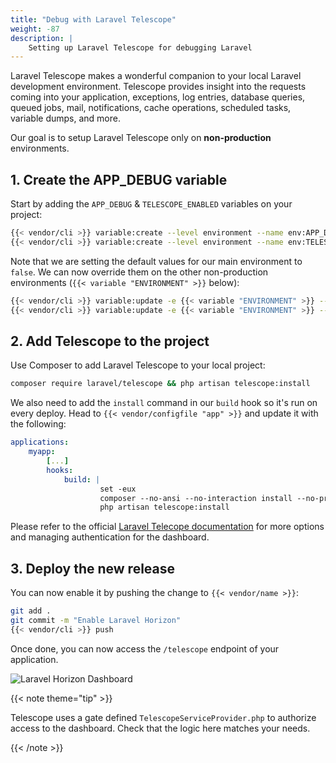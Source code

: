 ```yaml
---
title: "Debug with Laravel Telescope"
weight: -87
description: |
    Setting up Laravel Telescope for debugging Laravel
---
```


Laravel Telescope makes a wonderful companion to your local Laravel development environment. 
Telescope provides insight into the requests coming into your application, exceptions, log entries, database queries, queued jobs, mail, notifications, cache operations, scheduled tasks, variable dumps, and more.

Our goal is to setup Laravel Telescope only on **non-production** environments.

## 1. Create the APP_DEBUG variable

Start by adding the `APP_DEBUG` & `TELESCOPE_ENABLED` variables on your project:

```bash
{{< vendor/cli >}} variable:create --level environment --name env:APP_DEBUG --value false
{{< vendor/cli >}} variable:create --level environment --name env:TELESCOPE_ENABLED --value false
```

Note that we are setting the default values for our main environment to `false`. 
We can now override them on the other non-production environments (`{{< variable "ENVIRONMENT" >}}` below):

```bash
{{< vendor/cli >}} variable:update -e {{< variable "ENVIRONMENT" >}} --value true env:APP_DEBUG
{{< vendor/cli >}} variable:update -e {{< variable "ENVIRONMENT" >}} --value true env:TELESCOPE_ENABLED
```

## 2. Add Telescope to the project

Use Composer to add Laravel Telescope to your local project:

```bash
composer require laravel/telescope && php artisan telescope:install
```

We also need to add the `install` command in our `build` hook so it's run on every deploy. 
Head to `{{< vendor/configfile "app" >}}` and update it with the following:

```yaml {configFile="app"}
applications:
    myapp:
        [...]
        hooks:
            build: |
                    set -eux
                    composer --no-ansi --no-interaction install --no-progress --prefer-dist --optimize-autoloader --no-dev
                    php artisan telescope:install
```

Please refer to the official [Laravel Telecope documentation](https://laravel.com/docs/master/telescope#installation) for more options and managing authentication for the dashboard.

## 3. Deploy the new release

You can now enable it by pushing the change to `{{< vendor/name >}}`:

```bash
git add .
git commit -m "Enable Laravel Horizon"
{{< vendor/cli >}} push
```

Once done, you can now access the `/telescope` endpoint of your application.

![Laravel Horizon Dashboard](/images/guides/laravel/telescope-dashboard.png "0.5")

{{< note theme="tip" >}}

Telescope uses a gate defined `TelescopeServiceProvider.php` to authorize access to the dashboard. 
Check that the logic here matches your needs.

{{< /note >}}

